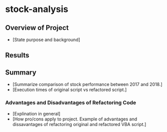 # stock-analysis

## Overview of Project
- [State purpose and background]

## Results

## Summary 
- [Summarize comparison of stock performance between 2017 and 2018.]
- [Execution times of original script vs refactored script.]

### Advantages and Disadvantages of Refactoring Code
- [Explination in general]
- [How pro/cons apply to project. Example of advantages and dissavantages of refactoring original and refactored VBA script.]


